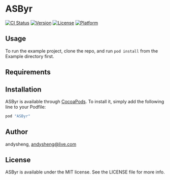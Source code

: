 # ASByr

[![CI Status](http://img.shields.io/travis/andysheng/ASByr.svg?style=flat)](https://travis-ci.org/andysheng/ASByr)
[![Version](https://img.shields.io/cocoapods/v/ASByr.svg?style=flat)](http://cocoapods.org/pods/ASByr)
[![License](https://img.shields.io/cocoapods/l/ASByr.svg?style=flat)](http://cocoapods.org/pods/ASByr)
[![Platform](https://img.shields.io/cocoapods/p/ASByr.svg?style=flat)](http://cocoapods.org/pods/ASByr)

## Usage

To run the example project, clone the repo, and run `pod install` from the Example directory first.

## Requirements

## Installation

ASByr is available through [CocoaPods](http://cocoapods.org). To install
it, simply add the following line to your Podfile:

```ruby
pod "ASByr"
```

## Author

andysheng, andysheng@live.com

## License

ASByr is available under the MIT license. See the LICENSE file for more info.

